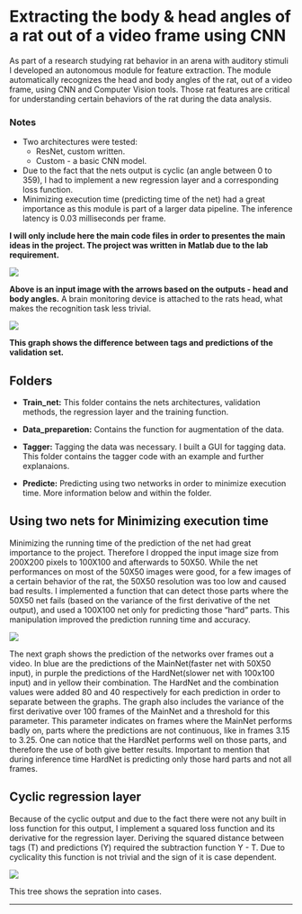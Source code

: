 # Extracting the body & head angles of a rat out of a video frame using CNN

As part of a research studying rat behavior in an arena with auditory stimuli I developed an autonomous module for feature extraction. The module automatically recognizes the head and body angles of the rat, out of a video frame, using CNN and Computer Vision tools. Those rat features are critical for understanding certain behaviors of the rat during the data analysis. 

### Notes
- Two architectures were tested:
  - ResNet, custom written.
  - Custom - a basic CNN model.
- Due to the fact that the nets output is cyclic (an angle between 0 to 359), I had to implement a new regression layer and a corresponding loss function.
- Minimizing execution time (predicting time of the net) had a great importance as this module is part of a larger data pipeline. The inference latency is 0.03 milliseconds per frame.

**I will only include here the main code files in order to presentes the main ideas in the project. The project was written in Matlab due to the lab requirement.**

![](visualization/head_body_angles.png)

**Above is an input image with the arrows based on the outputs - head and body angles.** A brain monitoring device is attached to the rats head, what makes the recognition task less trivial.

![](visualization/Body_Angle_Linear_Loss_Validation_Graph.png)

**This graph shows the difference between tags and predictions of the validation set.**

## Folders

- **Train_net:** This folder contains the nets architectures, validation methods, the regression layer and the training function.

- **Data_preparetion:** Contains the function for augmentation of the data.

- **Tagger:** Tagging the data was necessary. I built a GUI for tagging data. This folder contains the tagger code with an example and further explanaions.

- **Predicte:** Predicting using two networks in order to minimize execution time. More information below and within the folder.


## Using two nets for Minimizing execution time 

Minimizing the running time of the prediction of the net had great importance to the project. Therefore I dropped the input image size from 200X200 pixels to 100X100 and afterwards to 50X50. While the net performances on most of the 50X50 images were good, for a few images of a certain behavior of the rat, the 50X50 resolution was too low and caused bad results. I implemented a function that can detect those parts where the 50X50 net fails (based on the variance of the first derivative of the net output), and used a 100X100 net only for predicting those “hard” parts.
This manipulation improved the prediction running time and accuracy. 

![](visualization/Predicting_using_two_nets.png)

The next graph shows the prediction of the networks over frames out a video. In blue are the predictions of the MainNet(faster net with 50X50 input), in purple the predictions of the HardNet(slower net with 100x100 input) and in yellow their combination. The HardNet and the combination values were added 80 and 40 respectively for each prediction in order to separate between the graphs. The graph also includes the variance of the first derivative over 100 frames of the MainNet and a threshold for this parameter. This parameter indicates on frames where the MainNet performs badly on, parts where the predictions are not continuous, like in frames 3.15 to 3.25. One can notice that the HardNet performs well on those parts, and therefore the use of both give better results. Important to mention that during inference time HardNet is predicting only those hard parts and not all frames.



## Cyclic regression layer 

Because of the cyclic output and due to the fact there were not any built in loss function for this output, I implement a squared loss function and its derivative for the regression layer. Deriving the squared distance between tags (T) and predictions (Y) required the subtraction function
Y - T. Due to cyclicality this function is not trivial and the sign of it is case dependent.

![](visualization/Cyclic_loss_derivative_cases.png)

This tree shows the sepration into cases.

-------------------------------------------------------------------------------------------------------------


